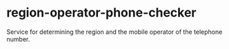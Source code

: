 # region-operator-phone-checker
Service for determining the region and the mobile operator of the telephone number.
